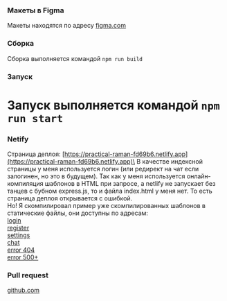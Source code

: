 ### Макеты в Figma
Макеты находятся по адресу [figma.com](https://www.figma.com/file/FgFe7Pvmq0waQkndGPYIRN/Chat?node-id=0%3A1) 

### Сборка
Сборка выполняется командой `npm run build`

### Запуск
Запуск выполняется командой `npm run start`
=======
### Netify
Страница деплоя: [https://practical-raman-fd69b6.netlify.app](https://practical-raman-fd69b6.netlify.app)\
В качестве индексной страницы у меня используется логин (или редирект на чат если залогинен, но это в будущем). Так как у меня используется онлайн-компиляция шаблонов в HTML при запросе, а netlify не запускает без танцев с бубном express.js, то и файла index.html у меня нет. То есть страница деплоя открывается с ошибкой. \
Но! Я скомпилировал пример уже скомпилированных шаблонов в статические файлы, они доступны по адресам:\
[login](https://practical-raman-fd69b6.netlify.app/pages/examples/login.html) \
[register](https://practical-raman-fd69b6.netlify.app/pages/examples/register.html) \
[settings](https://practical-raman-fd69b6.netlify.app/pages/examples/settings.html) \
[chat](https://practical-raman-fd69b6.netlify.app/pages/examples/chat.html) \
[error 404](https://practical-raman-fd69b6.netlify.app/pages/examples/error_404.html) \
[error 500+](https://practical-raman-fd69b6.netlify.app/pages/examples/error_500_and_more.html)

### Pull request
[github.com](https://github.com/radio-goodbye/middle.messenger.praktikum.yandex/pull/1) 
